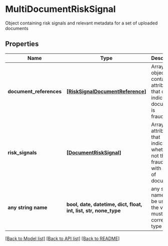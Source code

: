 # MultiDocumentRiskSignal

Object containing risk signals and relevant metadata for a set of uploaded documents

## Properties
Name | Type | Description | Notes
------------ | ------------- | ------------- | -------------
**document_references** | [**[RiskSignalDocumentReference]**](RiskSignalDocumentReference.md) | Array of objects containing attributes that could indicate if a document is fraudulent | 
**risk_signals** | [**[DocumentRiskSignal]**](DocumentRiskSignal.md) | Array of attributes that indicate whether or not there is fraud risk with a set of documents | 
**any string name** | **bool, date, datetime, dict, float, int, list, str, none_type** | any string name can be used but the value must be the correct type | [optional]

[[Back to Model list]](../README.md#documentation-for-models) [[Back to API list]](../README.md#documentation-for-api-endpoints) [[Back to README]](../README.md)



